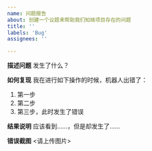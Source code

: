 ```yaml
---
name: 问题报告
about: 创建一个议题来帮助我们知晓项目存在的问题
title: ''
labels: 'Bug'
assignees: ''

---
```


**描述问题**
发生了什么？

**如何复现**
我在进行如下操作的时候，机器人出错了：
1. 第一步
2. 第二步
3. 第三步，此时发生了错误

**结果说明**
应该看到……，但是却发生了……

**错误截图**
<请上传图片>
